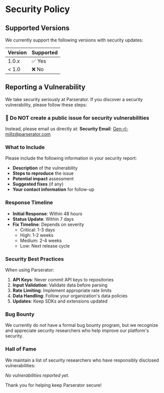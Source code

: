# Security Policy

## Supported Versions

We currently support the following versions with security updates:

| Version | Supported          |
| ------- | ------------------ |
| 1.0.x   | ✅ Yes             |
| < 1.0   | ❌ No              |

## Reporting a Vulnerability

We take security seriously at Parserator. If you discover a security vulnerability, please follow these steps:

### 🚨 Do NOT create a public issue for security vulnerabilities

Instead, please email us directly at:
**Security Email**: Gen-rl-millz@parserator.com

### What to Include

Please include the following information in your security report:

- **Description** of the vulnerability
- **Steps to reproduce** the issue
- **Potential impact** assessment
- **Suggested fixes** (if any)
- **Your contact information** for follow-up

### Response Timeline

- **Initial Response**: Within 48 hours
- **Status Update**: Within 7 days
- **Fix Timeline**: Depends on severity
  - Critical: 1-3 days
  - High: 1-2 weeks
  - Medium: 2-4 weeks
  - Low: Next release cycle

### Security Best Practices

When using Parserator:

1. **API Keys**: Never commit API keys to repositories
2. **Input Validation**: Validate data before parsing
3. **Rate Limiting**: Implement appropriate rate limits
4. **Data Handling**: Follow your organization's data policies
5. **Updates**: Keep SDKs and extensions updated

### Bug Bounty

We currently do not have a formal bug bounty program, but we recognize and appreciate security researchers who help improve our platform's security.

### Hall of Fame

We maintain a list of security researchers who have responsibly disclosed vulnerabilities:

*No vulnerabilities reported yet.*

Thank you for helping keep Parserator secure!
